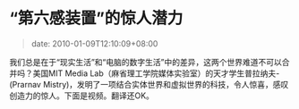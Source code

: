 # “第六感装置”的惊人潜力
>date: 2010-01-09T12:10:09+08:00


我们总是在于“现实生活”和“电脑的数字生活”中的差异，这两个世界难道不可以合并吗？美国MIT Media Lab（麻省理工学院媒体实验室）的天才学生普拉纳夫- (Prarnav Mistry)，发明了一项结合实体世界和虚拟世界的科技，令人惊喜，感叹创造力的惊人。下面是视频。翻译还OK。




